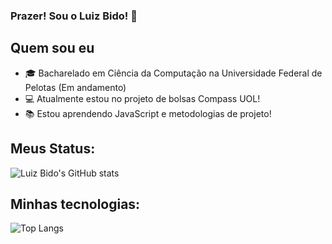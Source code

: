 ### Prazer! Sou o Luiz Bido! 👋

## Quem sou eu
- 🎓 Bacharelado em Ciência da Computação na Universidade Federal de Pelotas (Em andamento)
- 💻 Atualmente estou no projeto de bolsas Compass UOL!
- 📚 Estou aprendendo JavaScript e metodologias de projeto!

## Meus Status:

![Luiz Bido's GitHub stats](https://github-readme-stats.vercel.app/api?username=LuizBidoo&show_icons=true&theme=onedark)

## Minhas tecnologias:

![Top Langs](https://github-readme-stats.vercel.app/api/top-langs/?username=LuizBidoo&layout=compact)
